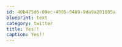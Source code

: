 ```yaml
---
id: 40b475d6-09ec-4985-9489-9da9a201605a
blueprint: text
category: twitter
title: Yes!!
caption: Yes!!
---
```

